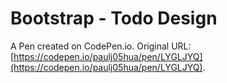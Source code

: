 # Bootstrap - Todo Design

A Pen created on CodePen.io. Original URL: [https://codepen.io/paulj05hua/pen/LYGLJYQ](https://codepen.io/paulj05hua/pen/LYGLJYQ).

